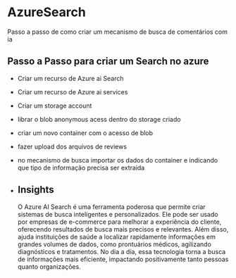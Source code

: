 # AzureSearch
Passo a passo de como criar um mecanismo de busca de comentários com ia

## Passo a Passo para criar um Search no azure
  - Criar um recurso de Azure ai Search
  - Criar um recurso de Azure ai services
  - Criar um storage account
  - librar o blob anonymous acess dentro do storage criado
  - criar um novo container com o acesso de blob
  - fazer upload dos arquivos de reviews
  - no mecanismo de busca importar os dados do container e indicando que tipo de informação precisa ser extraida

  - ## Insights

    O Azure AI Search é uma ferramenta poderosa que permite criar sistemas de busca inteligentes e personalizados. Ele pode ser usado por empresas de e-commerce para melhorar a experiência do cliente, oferecendo resultados de busca mais precisos e relevantes. Além disso, ajuda instituições de saúde a localizar rapidamente informações em grandes volumes de dados, como prontuários médicos, agilizando diagnósticos e tratamentos. No dia a dia, essa tecnologia torna a busca de informações mais eficiente, impactando positivamente tanto pessoas quanto organizações.
